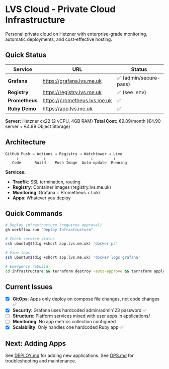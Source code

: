 # LVS Cloud - Private Cloud Infrastructure

Personal private cloud on Hetzner with enterprise-grade monitoring, automatic deployments, and cost-effective hosting.

## Quick Status

| Service | URL | Status |
|---------|-----|--------|
| **Grafana** | https://grafana.lvs.me.uk | ✅ (admin/secure-pass) |
| **Registry** | https://registry.lvs.me.uk | ✅ (see .env) |
| **Prometheus** | https://prometheus.lvs.me.uk | ✅ |
| **Ruby Demo** | https://app.lvs.me.uk | ✅ |

**Server:** Hetzner cx22 (2 vCPU, 4GB RAM)
**Total Cost:** €9.89/month (€4.90 server + €4.99 Object Storage)

## Architecture

```
GitHub Push → Actions → Registry → Watchtower → Live
     ↓           ↓         ↓          ↓         ↓
   Code      Build    Push Image  Auto-update  Running
```

**Services:**
- **Traefik**: SSL termination, routing
- **Registry**: Container images (registry.lvs.me.uk)
- **Monitoring**: Grafana + Prometheus + Loki
- **Apps**: Whatever you deploy

## Quick Commands

```bash
# Deploy infrastructure (requires approval)
gh workflow run "Deploy Infrastructure"

# Check service status
ssh ubuntu@$(dig +short app.lvs.me.uk) 'docker ps'

# View logs
ssh ubuntu@$(dig +short app.lvs.me.uk) 'docker logs grafana'

# Emergency rebuild
cd infrastructure && terraform destroy -auto-approve && terraform apply -auto-approve
```

## Current Issues

- [x] **GitOps**: Apps only deploy on compose file changes, not code changes ✅
- [x] **Security**: Grafana uses hardcoded admin/admin123 password ✅
- [ ] **Structure**: Platform services mixed with user apps in applications/
- [ ] **Monitoring**: No app metrics collection configured
- [x] **Scalability**: Only handles one hardcoded Ruby app ✅

## Next: Adding Apps

See [DEPLOY.md](DEPLOY.md) for adding new applications.
See [OPS.md](OPS.md) for troubleshooting and maintenance.
